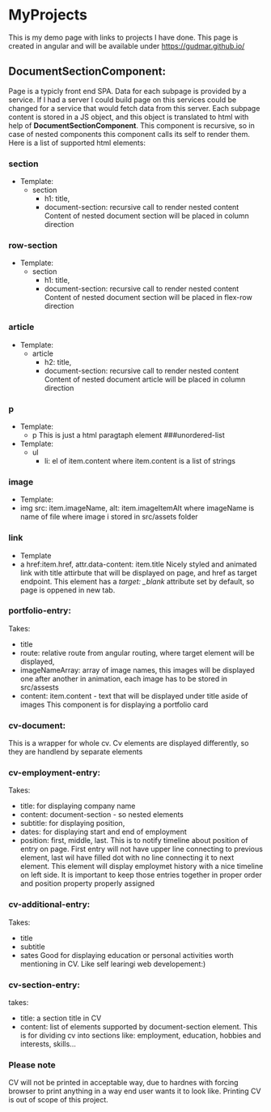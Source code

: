 # MyProjects

This is my demo page with links to projects I have done. This page is created in angular and will be available under https://gudmar.github.io/

## DocumentSectionComponent:
Page is a typicly front end SPA. Data for each subpage is provided by a service. If I had a server I could build page on this services could be changed for a service that would fetch data from this server. Each subpage content is stored in a JS object, and this object is translated to html with help of <b>DocumentSectionComponent</b>. This component is recursive, so in case of nested components this component calls its self to render them. Here is a list of supported html elements:
### section
* Template:
  * section
    * h1: title,
    * document-section: recursive call to render nested content
Content of nested document section will be placed in column direction
### row-section
* Template:
  * section
    * h1: title,
    * document-section: recursive call to render nested content
Content of nested document section will be placed in flex-row direction
### article
* Template:
  * article
    * h2: title,
    * document-section: recursive call to render nested content
Content of nested document article will be placed in column direction
### p
* Template:
  * p
This is just a html paragtaph element
###unordered-list
* Template:
  * ul
    * li: el of item.content
 where item.content is a list of strings
 ### image
 * Template:
  * img src: item.imageName, alt: item.imageItemAlt
 where imageName is name of file where image i stored in src/assets folder
 ### link
 * Template
  * a href:item.href, attr.data-content: item.title
 Nicely styled and animated link with title attirbute that will be displayed on page, and href as target endpoint. This element has a <i>target: _blank</i>
 attribute set by default, so page is oppened in new tab.
 ### portfolio-entry:
 Takes:
 * title
 * route: relative route from angular routing, where target element will be displayed,
 * imageNameArray: array of image names, this images will be displayed one after another in animation, each image has to be stored in src/assests
 * content: item.content - text that will be displayed under title aside of images
 This component is for displaying a portfolio card
 ### cv-document:
 This is a wrapper for whole cv. Cv elements are displayed differently, so they are handlend by separate elements
 ### cv-employment-entry:
 Takes:
 * title: for displaying company name
 * content: document-section - so nested elements
 * subtitle: for displaying position,
 * dates: for displaying start and end of employment
 * position: first, middle, last. This is to notify timeline about position of entry on page. First entry will not have upper line connecting to previous element, last wil have filled dot with no line connecting it to next element.
 This element will display employmet history with a nice timeline on left side. It is important to keep those entries together in proper order and position property properly assigned
 ### cv-additional-entry:
 Takes:
 * title
 * subtitle
 * sates
 Good for displaying education or personal activities worth mentioning in CV. Like self learingi web developement:)
 ### cv-section-entry:
 takes:
 * title: a section title in CV
 * content: list of elements supported by document-section element.
 This is for dividing cv into sections like: employment, education, hobbies and interests, skills...
 
 ### Please note
 CV will not be printed in acceptable way, due to hardnes with forcing browser to print anything in a way end user wants it to look like. Printing CV is out of scope of this project. 
 
